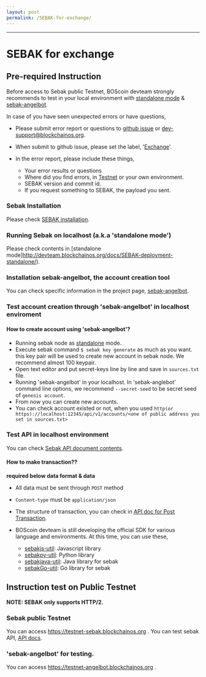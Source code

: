 ```yaml
---
layout: post
permalink: /SEBAK-for-exchange/
---
```

---
# SEBAK for exchange

## Pre-required Instruction

Before access to Sebak public Testnet, BOScoin devteam strongly recommends to test in your local environment with [standalone mode](http://devteam.blockchainos.org/docs/SEBAK-deployment-standalone/) & [sebak-angelbot](https://github.com/spikeekips/sebak-angelbot).

In case of you have seen unexpected errors or have questions,

* Please submit error report or questions to [github issue](https://github.com/bosnet/sebak/issues/new) or [dev-support@blockchainos.org](dev-support@blockchainos.org).
* When submit to github issue, please set the label, '[Exchange](https://github.com/bosnet/sebak/labels/Exchange)'.
* In the error report, please include these things,

    * Your error results or questions
    * Where did you find errors, in [Testnet](https://testnet-sebak.blockchainos.org) or your own environment.
    * SEBAK version and commit id.
    * If you request something to SEBAK, the payload you sent.

### Sebak Installation

Please check [SEBAK installation](http://devteam.blockchainos.org/docs/SEBAK-installation/).

### Running Sebak on localhost (a.k.a 'standalone mode')

Please check contents in [standalone mode]http://devteam.blockchainos.org/docs/SEBAK-deployment-standalone/).

### Installation sebak-angelbot, the account creation tool

You can check specific information in the project page, [sebak-angelbot](https://github.com/spikeekips/sebak-angelbot).

### Test account creation through 'sebak-angelbot' in localhost enviroment

#### How to create account using 'sebak-angelbot'?

- Running sebak node as [standalone](http://devteam.blockchainos.org/docs/SEBAK-deployment-standalone/) mode.
- Execute sebak command `$ sebak key generate` as much as you want. this key pair will be used to create new account in sebak node. We recommend almost 100 keypair.
- Open text editor and put secret-keys line by line and save in `sources.txt` file.
- Running 'sebak-angelbot' in your localhost. In 'sebak-anglebot' command line options, we recommend `--secret-seed` to be secret seed of `genesis account`.
- From now you can create new accounts.
- You can check account existed or not, when you used `http(or https)://localhost:12345/api/v1/accounts/<one of public address you set in sources.txt>`

### Test API in localhost environment

You can check [Sebak API document contents](https://bosnet.github.io/docs/api).

#### How to make transaction??
**required below data format & data**

* All data must be sent through `POST` method
* `Content-type` must be `application/json`
* The structure of transaction, you can check in [API doc for Post Transaction](https://bosnet.github.io/docs/api/#trasactions-transactions-post).
* BOScoin devteam is still developing the official SDK for various language and environments. At this time, you can use these,

    - [sebakjs-util](https://github.com/bosnet/sebakjs-util): Javascript library
    - [sebakpy-util](https://github.com/spikeekips/sebakpy-util): Python library
    - [sebakjava-util](https://github.com/MegaSolar/sebakJ-util): Java library for sebak
	- [sebakGo-util](https://github.com/soonkuk/sebak-sdk-go): Go library for sebak

## Instruction test on Public Testnet

**NOTE: SEBAK only supports HTTP/2.**

### Sebak public Testnet
You can access https://testnet-sebak.blockchainos.org . You can test sebak API, [API docs](https://bosnet.github.io/docs/api/).

### 'sebak-angelbot' for testing.
You can access https://testnet-angelbot.blockchainos.org .

